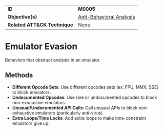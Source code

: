 |||
|---------|------------------------|
|**ID**|**M0005**|
|**Objective(s)**|[Anti-Behavioral Analysis](../anti-behavioral-analysis)|
|**Related ATT&CK Technique**|None|

Emulator Evasion
================
Behaviors that obstruct analysis in an emulator.

Methods
-------
* **Different Opcode Sets**: Use different opcodes sets (ex: FPU, MMX, SSE) to block emulators.
* **Undocumented Opcodes**: Use rare or undocumented opcodes to block non-exhaustive emulators.
* **Unusual/Undocumented API Calls**: Call unusual APIs to block non-exhaustive emulators (particularly anti-virus).
* **Extra Loops/Time Locks**: Add extra loops to make time-constraint emulators give up.


